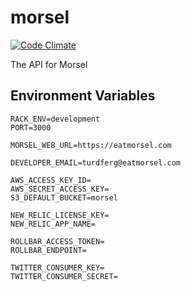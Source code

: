morsel
==========

[![Code Climate](https://codeclimate.com/repos/52b35105f3ea0062e700353a/badges/ff8fda8c47176e04cee8/gpa.png)](https://codeclimate.com/repos/52b35105f3ea0062e700353a/feed)

The API for Morsel

## Environment Variables

```
RACK_ENV=development
PORT=3000

MORSEL_WEB_URL=https://eatmorsel.com

DEVELOPER_EMAIL=turdferg@eatmorsel.com

AWS_ACCESS_KEY_ID=
AWS_SECRET_ACCESS_KEY=
S3_DEFAULT_BUCKET=morsel

NEW_RELIC_LICENSE_KEY=
NEW_RELIC_APP_NAME=

ROLLBAR_ACCESS_TOKEN=
ROLLBAR_ENDPOINT=

TWITTER_CONSUMER_KEY=
TWITTER_CONSUMER_SECRET=
```
